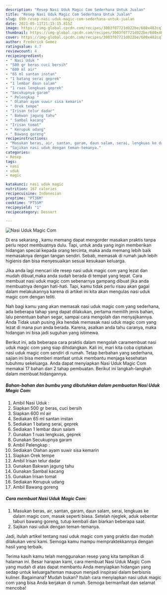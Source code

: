 ```yaml
---
description: "Resep Nasi Uduk Magic Com Sederhana Untuk Jualan"
title: "Resep Nasi Uduk Magic Com Sederhana Untuk Jualan"
slug: 699-resep-nasi-uduk-magic-com-sederhana-untuk-jualan
date: 2021-05-11T21:15:15.815Z
image: https://img-global.cpcdn.com/recipes/3003f07721d022be/680x482cq70/nasi-uduk-magic-com-foto-resep-utama.jpg
thumbnail: https://img-global.cpcdn.com/recipes/3003f07721d022be/680x482cq70/nasi-uduk-magic-com-foto-resep-utama.jpg
cover: https://img-global.cpcdn.com/recipes/3003f07721d022be/680x482cq70/nasi-uduk-magic-com-foto-resep-utama.jpg
author: Frederick Gomez
ratingvalue: 4.7
reviewcount: 4
recipeingredient:
- " Nasi Uduk "
- "500 gr beras cuci bersih"
- "600 ml air"
- "65 ml santan instan"
- "1 batang serai geprek"
- "1 lembar daun salam"
- "1 ruas lengkuas geprek"
- "Secukupnya garam"
- " Pelengkap "
- " Olahan ayam suwir sisa kemarin"
- " Orek tempe"
- "Irisan telur dadar"
- " Bakwan jagung tahu"
- " Sambal kacang"
- "Irisan tomat"
- " Kerupuk udang"
- " Bawang goreng"
recipeinstructions:
- "Masukan beras, air, santan, garam, daun salam, serai, lengkuas ke dalam magic com, masak seperti biasa. Setelah njeglek, aduk sebentar taburi bawang goreng, tutup kembali dan biarkan beberapa saat."
- "Sajikan nasi uduk dengan teman-temanya."
categories:
- Resep
tags:
- nasi
- uduk
- magic

katakunci: nasi uduk magic 
nutrition: 167 calories
recipecuisine: Indonesian
preptime: "PT36M"
cooktime: "PT55M"
recipeyield: "1"
recipecategory: Dessert

---
```



![Nasi Uduk Magic Com](https://img-global.cpcdn.com/recipes/3003f07721d022be/680x482cq70/nasi-uduk-magic-com-foto-resep-utama.jpg)

Di era  sekarang , kamu memang dapat mengorder masakan praktis tanpa perlu repot membuatnya dulu. Tapi, untuk anda yang ingin memberikan hidangan special kepada orang tercinta, maka anda memang lebih baik memasaknya dengan tangan sendiri. Sebab, memasak di rumah jauh lebih higienis dan bisa menyesuaikan sesuai kesukaan keluarga.

Jika anda lagi mencari ide resep nasi uduk magic com yang lezat dan mudah dibuat,maka anda sudah berada di tempat yang tepat. Cara membuat nasi uduk magic com  sebenarnya gampang dibuat jika anda membuatnya dengan hati-hati. Tapi, kamu tidak perlu risau akan gagal dalam melakukannya 
karena di artikel ini kita akan mengulas nasi uduk magic com dengan teliti.  



Nah bagi kamu yang akan memasak nasi uduk magic com yang sederhana, ada beberapa tahap yang dapat dilakukan, pertama memilih jenis bahan, lalu penentuan bahan segar, sampai cara mengolah dan menyajikannya. Anda Tidak usah pusing jika hendak memasak nasi uduk magic com yang lezat di mana pun anda berada. Karena, asalkan anda  tahu caranya, maka hidangan ini bisa jadi suguhan yang istimewa.

Berikut ini, ada beberapa cara praktis  dalam mengolah caramembuat nasi uduk magic com yang siap dihidangkan. Kali ini, mari kita coba ciptakan nasi uduk magic com sendiri di rumah. Tetap berbahan yang sederhana, sajian ini bisa memberi manfaat untuk membantu menjaga kesehatan tubuhmu sekeluarga. Anda dapat menyiapkan Nasi Uduk Magic Com memakai 17 bahan dan 2 tahap pembuatan. Berikut ini langkah-langkah dalam membuat hidangannya.

<!--inarticleads1-->

##### Bahan-bahan dan bumbu yang dibutuhkan dalam pembuatan Nasi Uduk Magic Com:

1. Ambil  Nasi Uduk :
1. Siapkan 500 gr beras, cuci bersih
1. Siapkan 600 ml air
1. Sediakan 65 ml santan instan
1. Sediakan 1 batang serai, geprek
1. Sediakan 1 lembar daun salam
1. Gunakan 1 ruas lengkuas, geprek
1. Gunakan Secukupnya garam
1. Ambil  Pelengkap :
1. Sediakan  Olahan ayam suwir sisa kemarin
1. Siapkan  Orek tempe
1. Ambil Irisan telur dadar
1. Gunakan  Bakwan jagung tahu
1. Gunakan  Sambal kacang
1. Gunakan Irisan tomat
1. Sediakan  Kerupuk udang
1. Ambil  Bawang goreng




<!--inarticleads2-->

##### Cara membuat Nasi Uduk Magic Com:

1. Masukan beras, air, santan, garam, daun salam, serai, lengkuas ke dalam magic com, masak seperti biasa. Setelah njeglek, aduk sebentar taburi bawang goreng, tutup kembali dan biarkan beberapa saat.
1. Sajikan nasi uduk dengan teman-temanya.




Jadi, itulah artikel tentang  nasi uduk magic com  yang praktis dan mudah dilakukan versi kami. Semoga kamu mampu mempraktekkannya dengan hasil yang terbaik. 

Terima kasih kamu telah menggunakan resep yang kita tampilkan di halaman ini. Besar harapan kami, cara membuat  Nasi Uduk Magic Com yang mudah di atas dapat membantu Anda menyiapkan hidangan yang sedap untuk keluarga/teman maupun menjadi inspirasi dalam berbisnis kuliner. Bagaimana? Mudah bukan? Itulah cara menyiapkan nasi uduk magic com yang bisa Anda kerjakan di rumah. Semoga bermanfaat dan selamat mencoba!

